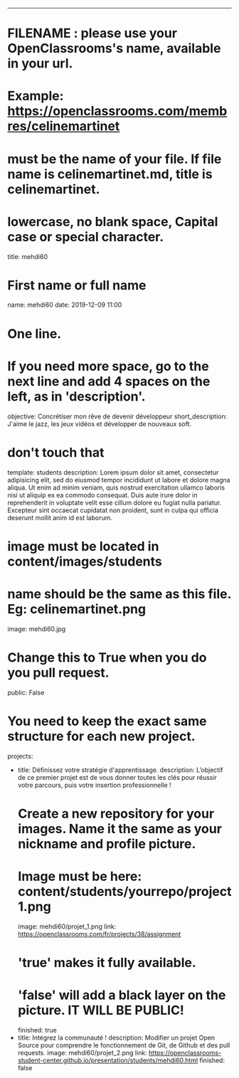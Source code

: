 ---

# FILENAME : please use your OpenClassrooms's name, available in your url.
# Example: https://openclassrooms.com/membres/celinemartinet
# must be the name of your file. If file name is celinemartinet.md, title is celinemartinet.
# lowercase, no blank space, Capital case or special character.
title: mehdi60 

# First name or full name
name: mehdi60
date: 2019-12-09 11:00

# One line.
# If you need more space, go to the next line and add 4 spaces on the left, as in 'description'.
objective: Concrétiser mon rêve de devenir développeur
short_description: J'aime le jazz, les jeux vidéos et développer de nouveaux soft.

# don't touch that
template: students
description:
    Lorem ipsum dolor sit amet, consectetur adipisicing elit, sed do eiusmod
    tempor incididunt ut labore et dolore magna aliqua. Ut enim ad minim veniam,
    quis nostrud exercitation ullamco laboris nisi ut aliquip ex ea commodo
    consequat. Duis aute irure dolor in reprehenderit in voluptate velit esse
    cillum dolore eu fugiat nulla pariatur. Excepteur sint occaecat cupidatat non
    proident, sunt in culpa qui officia deserunt mollit anim id est laborum.

# image must be located in content/images/students
# name should be the same as this file. Eg: celinemartinet.png
image: mehdi60.jpg

# Change this to True when you do you pull request.
public: False

# You need to keep the exact same structure for each new project.
projects:
  - title: Définissez votre stratégie d'apprentissage.
    description: L’objectif de ce premier projet est de vous donner toutes les clés pour réussir votre parcours, puis votre insertion professionnelle ! 
    # Create a new repository for your images. Name it the same as your nickname and profile picture.
    # Image must be here: content/students/yourrepo/project1.png
    image: mehdi60/projet_1.png
    link: https://openclassrooms.com/fr/projects/38/assignment
    # 'true' makes it fully available.
    # 'false' will add a black layer on the picture. IT WILL BE PUBLIC!
    finished: true
  - title: Intégrez la communauté !
    description: Modifier un projet Open Source pour comprendre le fonctionnement de Git, de Github et des pull requests. 
    image: mehdi60/projet_2.png
    link: https://openclassrooms-student-center.github.io/presentation/students/mehdi60.html
    finished: false
